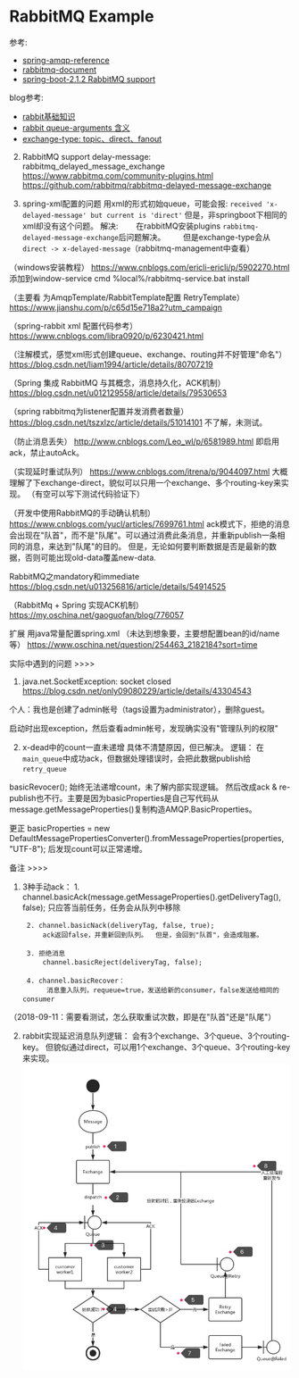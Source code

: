 # RabbitMQ Example

参考:
- [spring-amqp-reference]
- [rabbitmq-document]
- [spring-boot-2.1.2 RabbitMQ support]

[spring-amqp-reference]: https://docs.spring.io/spring-amqp/reference/htmlsingle/
[rabbitmq-document]: http://www.rabbitmq.com/nack.html
[spring-boot-2.1.2 RabbitMQ support]: https://docs.spring.io/spring-boot/docs/2.1.2.RELEASE/reference/htmlsingle/#boot-features-rabbitmq

blog参考:
- [rabbit基础知识](https://blog.csdn.net/dreamchasering/article/details/77653512)
- [rabbit queue-arguments 含义](https://blog.csdn.net/qq_26656329/article/details/77891793)
- [exchange-type: topic、direct、fanout](https://blog.csdn.net/ww130929/article/details/72842234)



2. RabbitMQ support delay-message: rabbitmq_delayed_message_exchange
https://www.rabbitmq.com/community-plugins.html
https://github.com/rabbitmq/rabbitmq-delayed-message-exchange

3. spring-xml配置的问题
用xml的形式初始queue，可能会报: `received 'x-delayed-message' but current is 'direct'`
但是，非springboot下相同的xml却没有这个问题。
解决:
　　在rabbitMQ安装plugins `rabbitmq-delayed-message-exchange`后问题解决。
　　但是exchange-type会从`direct -> x-delayed-message`（rabbitmq-management中查看）


（windows安装教程）
https://www.cnblogs.com/ericli-ericli/p/5902270.html
添加到window-service
cmd %local%/rabbitmq-service.bat install



（主要看 为AmqpTemplate/RabbitTemplate配置 RetryTemplate）
https://www.jianshu.com/p/c65d15e718a2?utm_campaign

（spring-rabbit xml 配置代码参考）
https://www.cnblogs.com/libra0920/p/6230421.html

（注解模式，感觉xml形式创建queue、exchange、routing并不好管理"命名"）
https://blog.csdn.net/liam1994/article/details/80707219

（Spring 集成 RabbitMQ 与其概念，消息持久化，ACK机制）
https://blog.csdn.net/u012129558/article/details/79530653

（spring rabbitmq为listener配置并发消费者数量）
https://blog.csdn.net/tszxlzc/article/details/51014101
不了解，未测试。

（防止消息丢失）
http://www.cnblogs.com/Leo_wl/p/6581989.html
即启用ack，禁止autoAck。

（实现延时重试队列）
https://www.cnblogs.com/itrena/p/9044097.html
大概理解了下exchange-direct，貌似可以只用一个exchange、多个routing-key来实现。
（有空可以写下测试代码验证下）

（开发中使用RabbitMQ的手动确认机制）
https://www.cnblogs.com/yucl/articles/7699761.html
ack模式下，拒绝的消息会出现在"队首"，而不是"队尾"。可以通过消费此条消息，并重新publish一条相同的消息，来达到"队尾"的目的。
但是，无论如何要判断数据是否是最新的数据，否则可能出现old-data覆盖new-data.

RabbitMQ之mandatory和immediate
https://blog.csdn.net/u013256816/article/details/54914525

（RabbitMq + Spring 实现ACK机制）
https://my.oschina.net/gaoguofan/blog/776057

扩展
用java常量配置spring.xml （未达到想象要，主要想配置bean的id/name等）
https://www.oschina.net/question/254463_2182184?sort=time


实际中遇到的问题 >>>>
1.	java.net.SocketException: socket closed
https://blog.csdn.net/only09080229/article/details/43304543

个人：我也是创建了admin帐号（tags设置为administrator），删除guest。

启动时出现exception，然后查看admin帐号，发现确实没有"管理队列的权限"

2.	x-dead中的count一直未递增
具体不清楚原因，但已解决。
逻辑： 在`main_queue`中成功ack，但数据处理错误时，会把此数据publish给`retry_queue`

basicRevocer(); 始终无法递增count，未了解内部实现逻辑。
然后改成ack & re-publish也不行。主要是因为basicProperties是自己写代码从message.getMessageProperties()复制构造AMQP.BasicProperties。

更正 basicProperties = new DefaultMessagePropertiesConverter().fromMessageProperties(properties, "UTF-8");
后发现count可以正常递增。



备注 >>>>
1. 3种手动ack：
        1. channel.basicAck(message.getMessageProperties().getDeliveryTag(), false);
            只应答当前任务，任务会从队列中移除

        2. channel.basicNack(deliveryTag, false, true);
            ack返回false，并重新回到队列。  但是，会回到"队首"，会造成阻塞。

        3. 拒绝消息
            channel.basicReject(deliveryTag, false);

        4. channel.basicRecover：
             消息重入队列，requeue=true，发送给新的consumer，false发送给相同的consumer
（2018-09-11：需要看测试，怎么获取重试次数，即是在"队首"还是"队尾"）

2. rabbit实现延迟消息队列逻辑：
会有3个exchange、3个queue、3个routing-key。
但貌似通过direct，可以用1个exchange、3个queue、3个routing-key来实现。
![delay-message-queue.png](./delay-message-queue.png)
